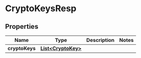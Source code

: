# CryptoKeysResp

## Properties
Name | Type | Description | Notes
------------ | ------------- | ------------- | -------------
**cryptoKeys** | [**List&lt;CryptoKey&gt;**](CryptoKey.md) |  | 
